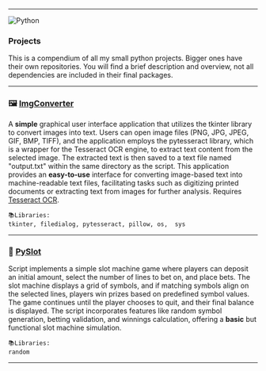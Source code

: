 ______
![Python](https://img.shields.io/badge/python-3670A0?style=for-the-badge&logo=python&logoColor=ffdd54)
### Projects

This is a compendium of all my small python projects. Bigger ones have their own repositories. You will find a brief description and overview, not all dependencies are included in their final packages. 
______
### 🖼️ [ImgConverter](https://github.com/edledesma/Python-OOP/tree/main/Projects/Img%20Converter)

A **simple** graphical user interface application that utilizes the tkinter library to convert images into text. Users can open image files (PNG, JPG, JPEG, GIF, BMP, TIFF), and the application employs the pytesseract library, which is a wrapper for the Tesseract OCR engine, to extract text content from the selected image. The extracted text is then saved to a text file named "output.txt" within the same directory as the script. This application provides an **easy-to-use** interface for converting image-based text into machine-readable text files, facilitating tasks such as digitizing printed documents or extracting text from images for further analysis.
Requires [Tesseract OCR](https://github.com/tesseract-ocr/tesseract).

	📚Libraries:	
	tkinter, filedialog, pytesseract, pillow, os,  sys
______
### 🎰 [PySlot](https://github.com/edledesma/Python-OOP/tree/main/Projects/PySlot)
Script implements a simple slot machine game where players can deposit an initial amount, select the number of lines to bet on, and place bets. The slot machine displays a grid of symbols, and if matching symbols align on the selected lines, players win prizes based on predefined symbol values. The game continues until the player chooses to quit, and their final balance is displayed. The script incorporates features like random symbol generation, betting validation, and winnings calculation, offering a **basic** but functional slot machine simulation.

	📚Libraries:	
	random
______
